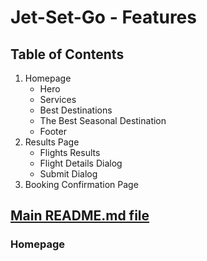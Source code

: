 # Jet-Set-Go - Features

## Table of Contents
1. Homepage
   - Hero
   - Services
   - Best Destinations
   - The Best Seasonal Destination
   - Footer
2. Results Page
   - Flights Results
   - Flight Details Dialog
   - Submit Dialog
3. Booking Confirmation Page

## [Main README.md file](https://github.com/FlorinMiron98/Jet-Set-Go/blob/main/README.md)

### Homepage

